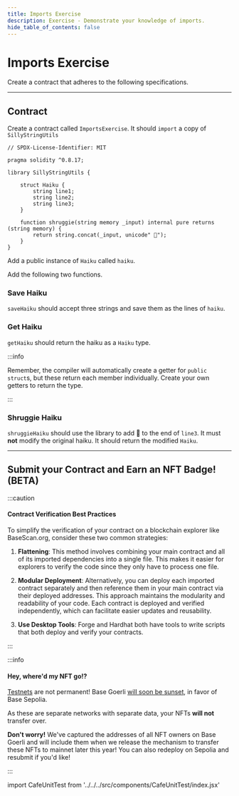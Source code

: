 ```yaml
---
title: Imports Exercise
description: Exercise - Demonstrate your knowledge of imports.
hide_table_of_contents: false
---
```


# Imports Exercise

Create a contract that adheres to the following specifications.

---

## Contract

Create a contract called `ImportsExercise`. It should `import` a copy of `SillyStringUtils`

```solidity
// SPDX-License-Identifier: MIT

pragma solidity ^0.8.17;

library SillyStringUtils {

    struct Haiku {
        string line1;
        string line2;
        string line3;
    }

    function shruggie(string memory _input) internal pure returns (string memory) {
        return string.concat(_input, unicode" 🤷");
    }
}
```

Add a public instance of `Haiku` called `haiku`.

Add the following two functions.

### Save Haiku

`saveHaiku` should accept three strings and save them as the lines of `haiku`.

### Get Haiku

`getHaiku` should return the haiku as a `Haiku` type.

:::info

Remember, the compiler will automatically create a getter for `public` `struct`s, but these return each member individually. Create your own getters to return the type.

:::

### Shruggie Haiku

`shruggieHaiku` should use the library to add 🤷 to the end of `line3`. It must **not** modify the original haiku. It should return the modified `Haiku`.

---

## Submit your Contract and Earn an NFT Badge! (BETA)

:::caution

#### Contract Verification Best Practices

To simplify the verification of your contract on a blockchain explorer like BaseScan.org, consider these two common strategies:

1. **Flattening**: This method involves combining your main contract and all of its imported dependencies into a single file. This makes it easier for explorers to verify the code since they only have to process one file.

2. **Modular Deployment**: Alternatively, you can deploy each imported contract separately and then reference them in your main contract via their deployed addresses. This approach maintains the modularity and readability of your code. Each contract is deployed and verified independently, which can facilitate easier updates and reusability.

3. **Use Desktop Tools**: Forge and Hardhat both have tools to write scripts that both deploy and verify your contracts.

:::

:::info

#### Hey, where'd my NFT go!?

[Testnets](/learn/deployment-to-testnet/test-networks) are not permanent! Base Goerli [will soon be sunset](https://base.mirror.xyz/kkz1-KFdUwl0n23PdyBRtnFewvO48_m-fZNzPMJehM4), in favor of Base Sepolia.

As these are separate networks with separate data, your NFTs **will not** transfer over.

**Don't worry!** We've captured the addresses of all NFT owners on Base Goerli and will include them when we release the mechanism to transfer these NFTs to mainnet later this year! You can also redeploy on Sepolia and resubmit if you'd like!

:::

import CafeUnitTest from '../../../src/components/CafeUnitTest/index.jsx'

<CafeUnitTest nftNum={19}/>
